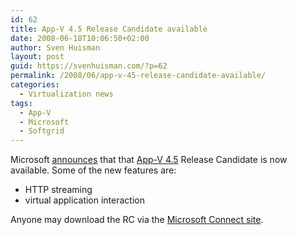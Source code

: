 ```yaml
---
id: 62
title: App-V 4.5 Release Candidate available
date: 2008-06-18T10:06:50+02:00
author: Sven Huisman
layout: post
guid: https://svenhuisman.com/?p=62
permalink: /2008/06/app-v-45-release-candidate-available/
categories:
  - Virtualization news
tags:
  - App-V
  - Microsoft
  - Softgrid
---
```

Microsoft <a title="App-V RC available" href="https://vmblog.com/archive/2008/06/17/microsoft-application-virtualization-4-5-release-candidate-is-now-available.aspx" target="_blank">announces</a> that that <a title="App-V" href="https://blogs.technet.com/softgrid/archive/2008/06/12/a-farewell-to-softgrid.aspx" target="_blank">App-V 4.5</a> Release Candidate is now available. Some of the new features are:

  * HTTP streaming
  * virtual application interaction

Anyone may download the RC via the <a title="Microsoft connect" href="https://connect.microsoft.com" target="_blank">Microsoft Connect site</a>.